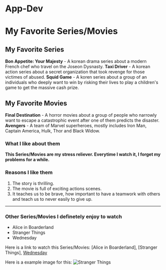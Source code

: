 # App-Dev
# My Favorite Series/Movies

## My Favorite Series
**Bon Appetite: Your Majesty** - A korean drama series about a modern French chef who travel on the Joseon Dysnasty.
**Taxi Driver** - A korean action series about a secret organization that took revenge for those victimes of abused.
**Squid Game** - A koren series about a group of an individuals who deeply want to win by risking their lives to play a children's game to get the massive cash prize.

## My Favorite Movies
**Final Destination** - A horror movies about a group of people who narrowly want to escape a catastrophic event after one of them predicts the disaster.
**Avengers** - A team of Marvel superheroes, mostly includes Iron Man, Captain America, Hulk, Thor and Black Widow.

### What I like about them
**This Series/Movies are my stress reliever. Everytime I watch it, I forget my problems for a while.**

### Reasons I like them
1. The story is thrilling.
2. The movie is full of exciting actions scenes.
3. It teaches us to be brave, how important to have a teamwork with others and teach us to never easily to give up.

---
### Other Series/Movies I definetely enjoy to watch
- Alice in Boarderland
- Stranger Things
- Wednesday

Here is a link to watch this Series/Movies:
[Alice in Boarderland], [Stranger Things], [Wednesday](https://www.netflix.com/)

Here is a example image for this:
![Stranger Things](https://www.netflix.shop/)







